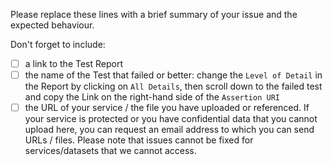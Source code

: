 Please replace these lines with a brief summary of your issue and the expected
behaviour.

Don't forget to include:

- [ ] a link to the Test Report
- [ ] the name of the Test that failed or better: change the `Level of Detail`
in the Report by clicking on `All Details`, then scroll down to the failed test
and copy the Link on the right-hand side of the `Assertion URI`
- [ ] the URL of your service / the file you have uploaded or referenced.
If your service is protected or you have confidential data that you cannot
upload here, you can request an email address to which you can send URLs / files.
Please note that issues cannot be fixed for services/datasets that we cannot
access.

